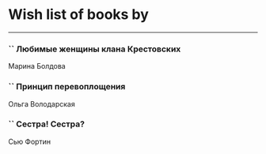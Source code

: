# Wish list of books by [](https://ok.ru/profile/536771522733)
---

### `` Любимые женщины клана Крестовских
Марина Болдова

### `` Принцип перевоплощения
Ольга Володарская

### `` Сестра! Сестра?
Сью Фортин

